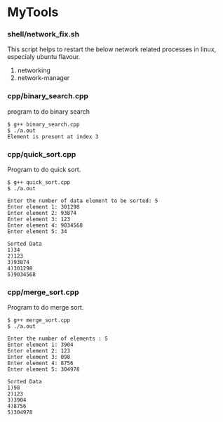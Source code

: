# MyTools

### shell/network_fix.sh

This script helps to restart the below network related processes in linux, especialy ubuntu flavour.

1) networking
2) network-manager

### cpp/binary_search.cpp
program to do binary search

```
$ g++ binary_search.cpp
$ ./a.out
Element is present at index 3
```

### cpp/quick_sort.cpp
Program to do quick sort.

```
$ g++ quick_sort.cpp
$ ./a.out

Enter the number of data element to be sorted: 5
Enter element 1: 301298
Enter element 2: 93874
Enter element 3: 123
Enter element 4: 9034568
Enter element 5: 34

Sorted Data
1)34
2)123
3)93874
4)301298
5)9034568
```

### cpp/merge_sort.cpp
Program to do merge sort.

```
$ g++ merge_sort.cpp
$ ./a.out

Enter the number of elements : 5
Enter element 1: 3904
Enter element 2: 123
Enter element 3: 098
Enter element 4: 8756
Enter element 5: 304978

Sorted Data
1)98
2)123
3)3904
4)8756
5)304978
```
